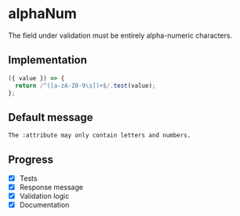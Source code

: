 # alphaNum

The field under validation must be entirely alpha-numeric characters.

## Implementation

```js
({ value }) => {
  return /^([a-zA-Z0-9\s])+$/.test(value);
};
```

## Default message

```
The :attribute may only contain letters and numbers.
```

## Progress

- [x] Tests
- [x] Response message
- [x] Validation logic
- [x] Documentation
